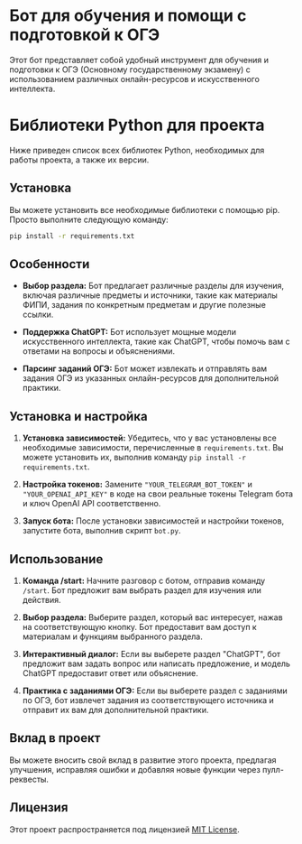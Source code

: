 # Бот для обучения и помощи с подготовкой к ОГЭ

Этот бот представляет собой удобный инструмент для обучения и подготовки к ОГЭ (Основному государственному экзамену) с использованием различных онлайн-ресурсов и искусственного интеллекта.

# Библиотеки Python для проекта

Ниже приведен список всех библиотек Python, необходимых для работы проекта, а также их версии.

## Установка

Вы можете установить все необходимые библиотеки с помощью pip. Просто выполните следующую команду:

```bash
pip install -r requirements.txt
```

## Особенности

- **Выбор раздела:** Бот предлагает различные разделы для изучения, включая различные предметы и источники, такие как материалы ФИПИ, задания по конкретным предметам и другие полезные ссылки.

- **Поддержка ChatGPT:** Бот использует мощные модели искусственного интеллекта, такие как ChatGPT, чтобы помочь вам с ответами на вопросы и объяснениями.

- **Парсинг заданий ОГЭ:** Бот может извлекать и отправлять вам задания ОГЭ из указанных онлайн-ресурсов для дополнительной практики.

## Установка и настройка

1. **Установка зависимостей:** Убедитесь, что у вас установлены все необходимые зависимости, перечисленные в `requirements.txt`. Вы можете установить их, выполнив команду `pip install -r requirements.txt`.

2. **Настройка токенов:** Замените `"YOUR_TELEGRAM_BOT_TOKEN"` и `"YOUR_OPENAI_API_KEY"` в коде на свои реальные токены Telegram бота и ключ OpenAI API соответственно.

3. **Запуск бота:** После установки зависимостей и настройки токенов, запустите бота, выполнив скрипт `bot.py`.

## Использование

1. **Команда /start:** Начните разговор с ботом, отправив команду `/start`. Бот предложит вам выбрать раздел для изучения или действия.

2. **Выбор раздела:** Выберите раздел, который вас интересует, нажав на соответствующую кнопку. Бот предоставит вам доступ к материалам и функциям выбранного раздела.

3. **Интерактивный диалог:** Если вы выберете раздел "ChatGPT", бот предложит вам задать вопрос или написать предложение, и модель ChatGPT предоставит ответ или объяснение.

4. **Практика с заданиями ОГЭ:** Если вы выберете раздел с заданиями по ОГЭ, бот извлечет задания из соответствующего источника и отправит их вам для дополнительной практики.

## Вклад в проект

Вы можете вносить свой вклад в развитие этого проекта, предлагая улучшения, исправляя ошибки и добавляя новые функции через пулл-реквесты.

## Лицензия

Этот проект распространяется под лицензией [MIT License](LICENSE).
